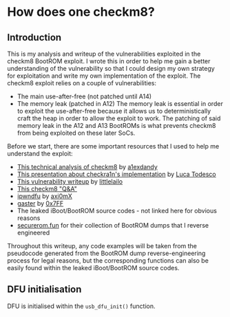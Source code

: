 # How does one checkm8?

## Introduction
This is my analysis and writeup of the vulnerabilities exploited in the checkm8 BootROM exploit. I wrote this in order to help me gain a better understanding of the vulnerability so that I could design my own strategy for exploitation and write my own implementation of the exploit. The checkm8 exploit relies on a couple of vulnerabilities:
* The main use-after-free (not patched until A14)
* The memory leak (patched in A12)
The memory leak is essential in order to exploit the use-after-free because it allows us to deterministically craft the heap in order to allow the exploit to work. The patching of said memory leak in the A12 and A13 BootROMs is what prevents checkm8 from being exploited on these later SoCs.

Before we start, there are some important resources that I used to help me understand the exploit:
* [This technical analysis of checkm8](https://habr.com/en/companies/dsec/articles/472762/) by [a1exdandy](https://twitter.com/a1exdandy)
* [This presentation about checkra1n's implementation](https://papers.put.as/papers/ios/2019/LucaPOC.pdf) by [Luca Todesco](https://twitter.com/qwertyoruiopz)
* [This vulnerability writeup](https://gist.github.com/littlelailo/42c6a11d31877f98531f6d30444f59c4) by [littlelailo](https://twitter.com/littlelailo)
* [This checkm8 "Q&A"](https://medium.com/@deepaknx/a-inquisitive-q-a-on-checkm8-bootrom-exploit-82da0d6f6c)
* [ipwndfu](https://github/Axi0mX/ipwndfu) by [axi0mX](https://twitter.com/axi0mX)
* [gaster](https://github.com/0x7FF/gaster) by [0x7FF](https://github.com/0x7FF)
* The leaked iBoot/BootROM source codes - not linked here for obvious reasons
* [securerom.fun](https://securerom.fun) for their collection of BootROM dumps that I reverse engineered

Throughout this writeup, any code examples will be taken from the pseudocode generated from the BootROM dump reverse-engineering process for legal reasons, but the corresponding functions can also be easily found within the leaked iBoot/BootROM source codes.

## DFU initialisation
DFU is initialised within the `usb_dfu_init()` function.